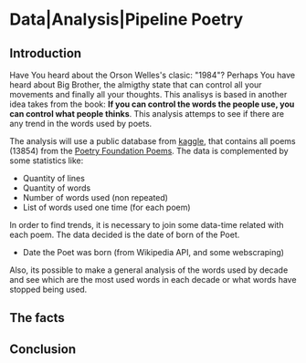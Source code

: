 # Data|Analysis|Pipeline Poetry

## Introduction

Have You heard about the Orson Welles's clasic: "1984"?  Perhaps You have heard about Big Brother, the almigthy state that can control all your movements and finally all your thoughts. This analisys is based in another idea takes from the book: **If you can control the words the people use, you can control what people thinks**. This analysis attemps to see if there are any trend in the words used by poets. 

The analysis will use a public database from [kaggle](https://www.kaggle.com/tgdivy/poetry-foundation-poems/data#PoetryFoundationData.csv), that contains all poems (13854) from the [Poetry Foundation Poems](https://www.poetryfoundation.org). The data is complemented by some statistics like:

- Quantity of lines
- Quantity of words
- Number of words used (non repeated)
- List of words used one time (for each poem)

In order to find trends, it is necessary to join some data-time related with each poem. The data decided is the date of born of the Poet.

- Date the Poet was born (from Wikipedia API, and some webscraping)

Also, its possible to make a general analysis of the words used by decade and see which are the most used words in each decade or what words have stopped being used.

## The facts



## Conclusion


